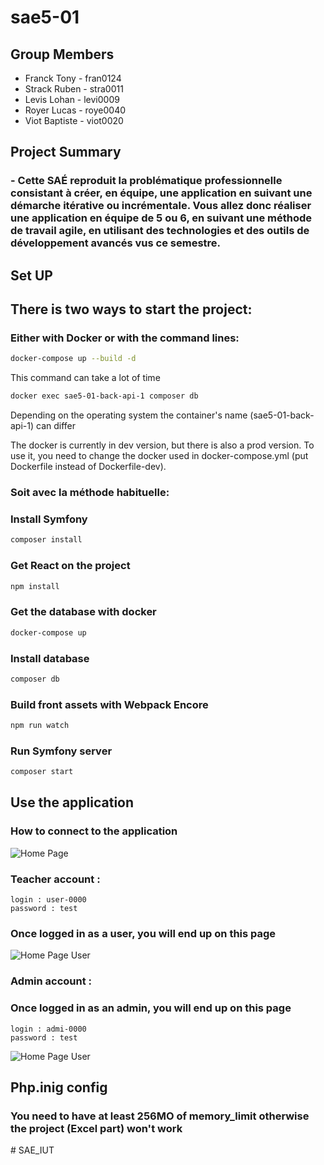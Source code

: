 # sae5-01 

## Group Members

- Franck Tony - fran0124
- Strack Ruben - stra0011
- Levis Lohan - levi0009
- Royer Lucas - roye0040
- Viot Baptiste - viot0020

## Project Summary

### - Cette SAÉ reproduit la problématique professionnelle consistant à créer, en équipe, une application en suivant une démarche itérative ou incrémentale. Vous allez donc réaliser une application en équipe de 5 ou 6, en suivant une méthode de travail agile, en utilisant des technologies et des outils de développement avancés vus ce semestre.

## Set UP

## There is two ways to start the project:
### Either with Docker or with the command lines:

```bash
docker-compose up --build -d
```
This command can take a lot of time 

```bash
docker exec sae5-01-back-api-1 composer db
```
Depending on the operating system the container's name (sae5-01-back-api-1) can differ

The docker is currently in dev version, but there is also a prod version. To use it, you need to change the docker used in docker-compose.yml (put Dockerfile instead of Dockerfile-dev).

### Soit avec la méthode habituelle:
### Install Symfony

```bash
composer install
```
### Get React on the project 
```bash
npm install
```

### Get the database with docker
```bash
docker-compose up
```

### Install database
```bash
composer db
```

### Build front assets with Webpack Encore

```bash
npm run watch
```


### Run Symfony server
```bash
composer start
```

## Use the application
### How to connect to the application

![Home Page](public/Style/home_page.png "Home Page")


### Teacher account :

```
login : user-0000
password : test
```
### Once logged in as a user, you will end up on this page

![Home Page User](public/Style/home_user.png "Home User")



### Admin account :

### Once logged in as an admin, you will end up on this page

```
login : admi-0000
password : test
```

![Home Page User](public/Style/home_admin.png "Home Admin")


## Php.inig config 
### You need to have at least 256MO of memory_limit otherwise the project (Excel part) won't work
#   S A E _ I U T  
 